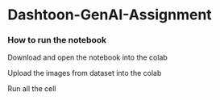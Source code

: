 # Dashtoon-GenAI-Assignment

### How to run the notebook
Download and open the notebook into the colab

Upload the images from dataset into the colab

Run all the cell
